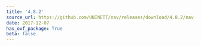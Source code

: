 ```yaml
---
title: '4.8.2'
source_url: https://github.com/UNINETT/nav/releases/download/4.8.2/nav-4.8.2.tar.gz
date: 2017-12-07
has_ovf_package: True
beta: false
---
```

